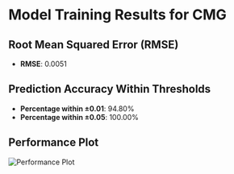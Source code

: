 # Model Training Results for CMG

## Root Mean Squared Error (RMSE)
- **RMSE**: 0.0051

## Prediction Accuracy Within Thresholds
- **Percentage within ±0.01**: 94.80%
- **Percentage within ±0.05**: 100.00%

## Performance Plot
![Performance Plot](../imgs/CMG.png)
